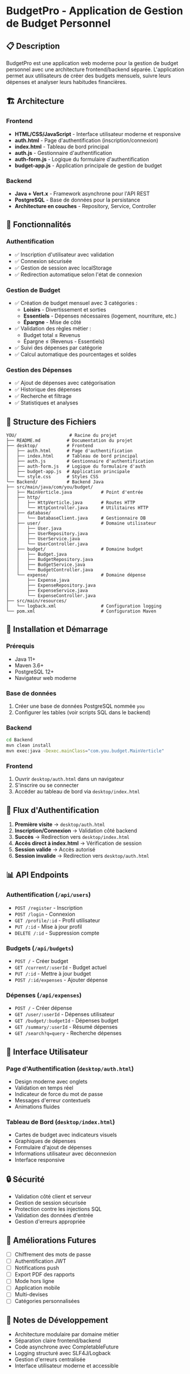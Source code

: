 # BudgetPro - Application de Gestion de Budget Personnel

## 📋 Description

BudgetPro est une application web moderne pour la gestion de budget personnel avec une architecture frontend/backend séparée. L'application permet aux utilisateurs de créer des budgets mensuels, suivre leurs dépenses et analyser leurs habitudes financières.

## 🏗️ Architecture

### Frontend
- **HTML/CSS/JavaScript** - Interface utilisateur moderne et responsive
- **auth.html** - Page d'authentification (inscription/connexion)
- **index.html** - Tableau de bord principal
- **auth.js** - Gestionnaire d'authentification
- **auth-form.js** - Logique du formulaire d'authentification
- **budget-app.js** - Application principale de gestion de budget

### Backend
- **Java + Vert.x** - Framework asynchrone pour l'API REST
- **PostgreSQL** - Base de données pour la persistance
- **Architecture en couches** - Repository, Service, Controller

## 🚀 Fonctionnalités

### Authentification
- ✅ Inscription d'utilisateur avec validation
- ✅ Connexion sécurisée
- ✅ Gestion de session avec localStorage
- ✅ Redirection automatique selon l'état de connexion

### Gestion de Budget
- ✅ Création de budget mensuel avec 3 catégories :
  - **Loisirs** - Divertissement et sorties
  - **Essentiels** - Dépenses nécessaires (logement, nourriture, etc.)
  - **Épargne** - Mise de côté
- ✅ Validation des règles métier :
  - Budget total ≤ Revenus
  - Épargne ≤ (Revenus - Essentiels)
- ✅ Suivi des dépenses par catégorie
- ✅ Calcul automatique des pourcentages et soldes

### Gestion des Dépenses
- ✅ Ajout de dépenses avec catégorisation
- ✅ Historique des dépenses
- ✅ Recherche et filtrage
- ✅ Statistiques et analyses

## 📁 Structure des Fichiers

```
YOU/                    # Racine du projet
├── README.md          # Documentation du projet
├── desktop/           # Frontend
│   ├── auth.html      # Page d'authentification
│   ├── index.html     # Tableau de bord principal
│   ├── auth.js        # Gestionnaire d'authentification
│   ├── auth-form.js   # Logique du formulaire d'auth
│   ├── budget-app.js  # Application principale
│   └── style.css      # Styles CSS
└── Backend/           # Backend Java
├── src/main/java/com/you/budget/
│   ├── MainVerticle.java           # Point d'entrée
│   ├── http/
│   │   ├── HttpVerticle.java       # Routes HTTP
│   │   └── HttpController.java     # Utilitaires HTTP
│   ├── database/
│   │   └── DatabaseClient.java     # Gestionnaire DB
│   ├── user/                       # Domaine utilisateur
│   │   ├── User.java
│   │   ├── UserRepository.java
│   │   ├── UserService.java
│   │   └── UserController.java
│   ├── budget/                     # Domaine budget
│   │   ├── Budget.java
│   │   ├── BudgetRepository.java
│   │   ├── BudgetService.java
│   │   └── BudgetController.java
│   └── expense/                    # Domaine dépense
│       ├── Expense.java
│       ├── ExpenseRepository.java
│       ├── ExpenseService.java
│       └── ExpenseController.java
├── src/main/resources/
│   └── logback.xml                 # Configuration logging
└── pom.xml                         # Configuration Maven
```

## 🔧 Installation et Démarrage

### Prérequis
- Java 11+
- Maven 3.6+
- PostgreSQL 12+
- Navigateur web moderne

### Base de données
1. Créer une base de données PostgreSQL nommée `you`
2. Configurer les tables (voir scripts SQL dans le backend)

### Backend
```bash
cd Backend
mvn clean install
mvn exec:java -Dexec.mainClass="com.you.budget.MainVerticle"
```

### Frontend
1. Ouvrir `desktop/auth.html` dans un navigateur
2. S'inscrire ou se connecter
3. Accéder au tableau de bord via `desktop/index.html`

## 🔐 Flux d'Authentification

1. **Première visite** → `desktop/auth.html`
2. **Inscription/Connexion** → Validation côté backend
3. **Succès** → Redirection vers `desktop/index.html`
4. **Accès direct à index.html** → Vérification de session
5. **Session valide** → Accès autorisé
6. **Session invalide** → Redirection vers `desktop/auth.html`

## 📊 API Endpoints

### Authentification (`/api/users`)
- `POST /register` - Inscription
- `POST /login` - Connexion
- `GET /profile/:id` - Profil utilisateur
- `PUT /:id` - Mise à jour profil
- `DELETE /:id` - Suppression compte

### Budgets (`/api/budgets`)
- `POST /` - Créer budget
- `GET /current/:userId` - Budget actuel
- `PUT /:id` - Mettre à jour budget
- `POST /:id/expenses` - Ajouter dépense

### Dépenses (`/api/expenses`)
- `POST /` - Créer dépense
- `GET /user/:userId` - Dépenses utilisateur
- `GET /budget/:budgetId` - Dépenses budget
- `GET /summary/:userId` - Résumé dépenses
- `GET /search?q=query` - Recherche dépenses

## 🎨 Interface Utilisateur

### Page d'Authentification (`desktop/auth.html`)
- Design moderne avec onglets
- Validation en temps réel
- Indicateur de force du mot de passe
- Messages d'erreur contextuels
- Animations fluides

### Tableau de Bord (`desktop/index.html`)
- Cartes de budget avec indicateurs visuels
- Graphiques de dépenses
- Formulaire d'ajout de dépenses
- Informations utilisateur avec déconnexion
- Interface responsive

## 🔒 Sécurité

- Validation côté client et serveur
- Gestion de session sécurisée
- Protection contre les injections SQL
- Validation des données d'entrée
- Gestion d'erreurs appropriée

## 🚧 Améliorations Futures

- [ ] Chiffrement des mots de passe
- [ ] Authentification JWT
- [ ] Notifications push
- [ ] Export PDF des rapports
- [ ] Mode hors ligne
- [ ] Application mobile
- [ ] Multi-devises
- [ ] Catégories personnalisées

## 📝 Notes de Développement

- Architecture modulaire par domaine métier
- Séparation claire frontend/backend
- Code asynchrone avec CompletableFuture
- Logging structuré avec SLF4J/Logback
- Gestion d'erreurs centralisée
- Interface utilisateur moderne et accessible
